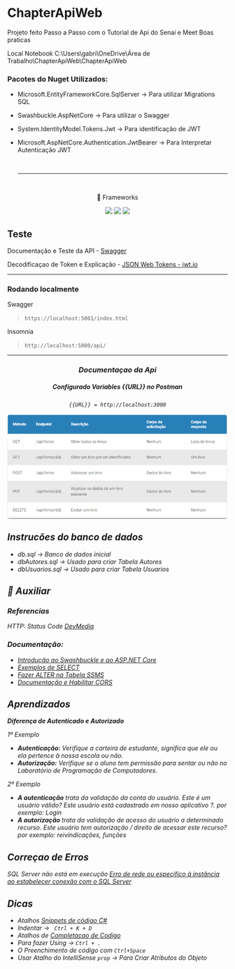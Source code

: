 # ChapterApiWeb

Projeto feito Passo a Passo com o Tutorial de Api do Senai e Meet Boas praticas

Local Notebook C:\Users\gabri\OneDrive\Área de Trabalho\ChapterApiWeb\ChapterApiWeb

### Pacotes do Nuget Utilizados:

* Microsoft.EntityFrameworkCore.SqlServer -> Para utilizar Migrations SQL
* Swashbuckle.AspNetCore -> Para utilizar o Swagger
* System.IdentityModel.Tokens.Jwt -> Para identificação de JWT
* Microsoft.AspNetCore.Authentication.JwtBearer -> Para Interpretar Autenticação JWT

   <br/> 
    <hr>
 <br/> 
 
   <p align="center">
 🚀 Frameworks 
</p>

  <p align="center">
    <img src="https://img.shields.io/badge/.NET-512BD4?style=for-the-badge&logo=dotnet&logoColor=white"/>

  <img src="https://img.shields.io/badge/NuGet-004880?style=for-the-badge&logo=nuget&logoColor=white"/>

  <img src="https://img.shields.io/badge/Swagger-85EA2D?style=for-the-badge&logo=Swagger&logoColor=white"/>
  </p>

 ## Teste
  
  Documentação e Teste da API - [Swagger](https://swagger.io/)
  
  Decodificaçao de Token e Explicação - [JSON Web Tokens - jwt.io](https://jwt.io/)
  
  <hr>
  
  ### Rodando localmente
  
  Swagger
  > `https://localhost:5001/index.html`

  Insomnia
  > `http://localhost:5000/api/`

<hr/>
  <div align="center">

   <h3 align="center"><i>Documentaçao da Api</em></h3>
   
  ##### Configurado Variables {{URL}} no Postman
   
   <cite align="center">`{{URL}} = http://localhost:3000`</cite>
  
   <img align="center" src="/Documentation-API.png">
</div>
 
## Instrucões do banco de dados

* db.sql -> Banco de dados inicial 
* dbAutores.sql -> Usado para criar Tabela Autores
* dbUsuarios.sql -> Usado para criar Tabela Usuarios


## 📄 Auxiliar

### Referencias

HTTP: Status Code [DevMedia](https://www.devmedia.com.br/http-status-code/41222)


### Documentação:

* [Introdução ao Swashbuckle e ao ASP.NET Core](https://docs.microsoft.com/pt-br/aspnet/core/tutorials/getting-started-with-swashbuckle?view=aspnetcore-6.0&tabs=visual-studio)
* [Exemplos de SELECT](https://docs.microsoft.com/pt-br/sql/t-sql/queries/select-examples-transact-sql?view=sql-server-ver15) 
* [Fazer ALTER na Tabela SSMS](https://docs.microsoft.com/pt-br/sql/relational-databases/tables/add-columns-to-a-table-database-engine?view=sql-server-ver15)
* [Documentação e Habilitar CORS](https://docs.microsoft.com/pt-br/aspnet/core/security/cors?view=aspnetcore-5.0)



## Aprendizados

***Diferença de Autenticado e Autorizado***

1º  Exemplo

* **Autenticação:** Verifique a carteira de estudante, significa que ele ou ela pertence à nossa escola ou não.
* **Autorização:** Verifique se o aluno tem permissão para sentar ou não no Laboratório de Programação de Computadores.

2º Exemplo

* **A autenticação** trata da validação da conta do usuário. Este é um usuário válido? Este usuário está cadastrado em nosso aplicativo ?. por exemplo: Login
* **A autorização** trata da validação de acesso do usuário a determinado recurso. Este usuário tem autorização / direito de acessar este recurso? por exemplo: reivindicações, funções


## Correçao de Erros

SQL Server não está em execução [Erro de rede ou específico à instância ao estabelecer conexão com o SQL Server](https://cursos.alura.com.br/forum/topico-erro-de-rede-ou-especifico-a-instancia-ao-estabelecer-conexao-com-o-sql-server-89976)


## Dicas

* Atalhos [Snippets de código C#](https://docs.microsoft.com/pt-br/visualstudio/ide/visual-csharp-code-snippets?view=vs-2022)
* Indentar -> ```  Ctrl + K + D ```
* Atalhos de [Completaçao de Codigo](https://www.jetbrains.com/pt-br/resharper/features/code_completion.html) 
* Para fazer Using ->  ``` Ctrl + .  ``` 
* O Preenchimento de código com `Ctrl+Space`
* Usar Atalho do IntelliSense  `prop`  -> Para Criar Atributos do Objeto
